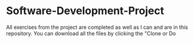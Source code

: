 # Software-Development-Project
All exercises from the project are completed as well as I can and are in this repository. You can download all the files by clicking the "Clone or Do
